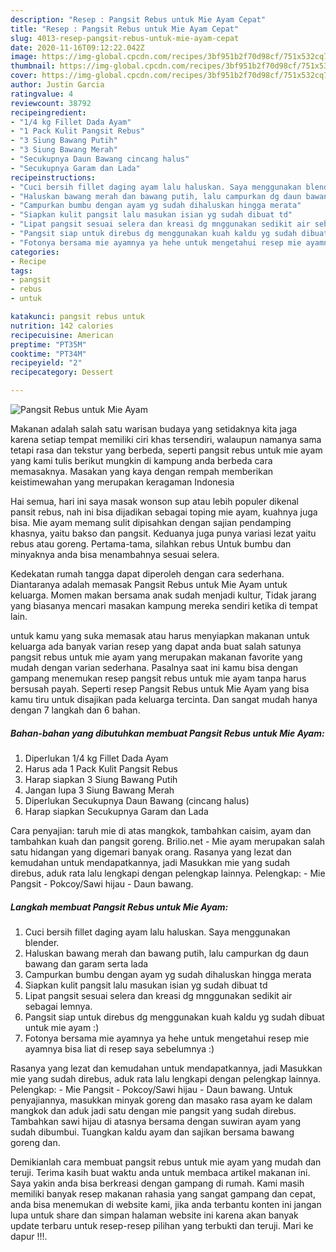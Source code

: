 ```yaml
---
description: "Resep : Pangsit Rebus untuk Mie Ayam Cepat"
title: "Resep : Pangsit Rebus untuk Mie Ayam Cepat"
slug: 4013-resep-pangsit-rebus-untuk-mie-ayam-cepat
date: 2020-11-16T09:12:22.042Z
image: https://img-global.cpcdn.com/recipes/3bf951b2f70d98cf/751x532cq70/pangsit-rebus-untuk-mie-ayam-foto-resep-utama.jpg
thumbnail: https://img-global.cpcdn.com/recipes/3bf951b2f70d98cf/751x532cq70/pangsit-rebus-untuk-mie-ayam-foto-resep-utama.jpg
cover: https://img-global.cpcdn.com/recipes/3bf951b2f70d98cf/751x532cq70/pangsit-rebus-untuk-mie-ayam-foto-resep-utama.jpg
author: Justin Garcia
ratingvalue: 4
reviewcount: 38792
recipeingredient:
- "1/4 kg Fillet Dada Ayam"
- "1 Pack Kulit Pangsit Rebus"
- "3 Siung Bawang Putih"
- "3 Siung Bawang Merah"
- "Secukupnya Daun Bawang cincang halus"
- "Secukupnya Garam dan Lada"
recipeinstructions:
- "Cuci bersih fillet daging ayam lalu haluskan. Saya menggunakan blender."
- "Haluskan bawang merah dan bawang putih, lalu campurkan dg daun bawang dan garam serta lada"
- "Campurkan bumbu dengan ayam yg sudah dihaluskan hingga merata"
- "Siapkan kulit pangsit lalu masukan isian yg sudah dibuat td"
- "Lipat pangsit sesuai selera dan kreasi dg mnggunakan sedikit air sebagai lemnya."
- "Pangsit siap untuk direbus dg menggunakan kuah kaldu yg sudah dibuat untuk mie ayam :)"
- "Fotonya bersama mie ayamnya ya hehe untuk mengetahui resep mie ayamnya bisa liat di resep saya sebelumnya :)"
categories:
- Recipe
tags:
- pangsit
- rebus
- untuk

katakunci: pangsit rebus untuk 
nutrition: 142 calories
recipecuisine: American
preptime: "PT35M"
cooktime: "PT34M"
recipeyield: "2"
recipecategory: Dessert

---
```



![Pangsit Rebus untuk Mie Ayam](https://img-global.cpcdn.com/recipes/3bf951b2f70d98cf/751x532cq70/pangsit-rebus-untuk-mie-ayam-foto-resep-utama.jpg)

Makanan adalah salah satu warisan budaya yang setidaknya kita jaga karena setiap tempat memiliki ciri khas tersendiri, walaupun namanya sama tetapi rasa dan tekstur yang berbeda, seperti pangsit rebus untuk mie ayam yang kami tulis berikut mungkin di kampung anda berbeda cara memasaknya. Masakan yang kaya dengan rempah memberikan keistimewahan yang merupakan keragaman Indonesia

Hai semua, hari ini saya masak wonson sup atau lebih populer dikenal pansit rebus, nah ini bisa dijadikan sebagai toping mie ayam, kuahnya juga bisa. Mie ayam memang sulit dipisahkan dengan sajian pendamping khasnya, yaitu bakso dan pangsit. Keduanya juga punya variasi lezat yaitu rebus atau goreng. Pertama-tama, silahkan rebus Untuk bumbu dan minyaknya anda bisa menambahnya sesuai selera.

Kedekatan rumah tangga dapat diperoleh dengan cara sederhana. Diantaranya adalah memasak Pangsit Rebus untuk Mie Ayam untuk keluarga. Momen makan bersama anak sudah menjadi kultur, Tidak jarang yang biasanya mencari masakan kampung mereka sendiri ketika di tempat lain.

untuk kamu yang suka memasak atau harus menyiapkan makanan untuk keluarga ada banyak varian resep yang dapat anda buat salah satunya pangsit rebus untuk mie ayam yang merupakan makanan favorite yang mudah dengan varian sederhana. Pasalnya saat ini kamu bisa dengan gampang menemukan resep pangsit rebus untuk mie ayam tanpa harus bersusah payah.
Seperti resep Pangsit Rebus untuk Mie Ayam yang bisa kamu tiru untuk disajikan pada keluarga tercinta. Dan sangat mudah hanya dengan 7 langkah dan 6 bahan.


<!--inarticleads1-->

##### Bahan-bahan yang dibutuhkan membuat Pangsit Rebus untuk Mie Ayam:

1. Diperlukan 1/4 kg Fillet Dada Ayam
1. Harus ada 1 Pack Kulit Pangsit Rebus
1. Harap siapkan 3 Siung Bawang Putih
1. Jangan lupa 3 Siung Bawang Merah
1. Diperlukan Secukupnya Daun Bawang (cincang halus)
1. Harap siapkan Secukupnya Garam dan Lada


Cara penyajian: taruh mie di atas mangkok, tambahkan caisim, ayam dan tambahkan kuah dan pangsit goreng. Brilio.net - Mie ayam merupakan salah satu hidangan yang digemari banyak orang. Rasanya yang lezat dan kemudahan untuk mendapatkannya, jadi Masukkan mie yang sudah direbus, aduk rata lalu lengkapi dengan pelengkap lainnya. Pelengkap: - Mie Pangsit - Pokcoy/Sawi hijau - Daun bawang. 

<!--inarticleads2-->

##### Langkah membuat  Pangsit Rebus untuk Mie Ayam:

1. Cuci bersih fillet daging ayam lalu haluskan. Saya menggunakan blender.
1. Haluskan bawang merah dan bawang putih, lalu campurkan dg daun bawang dan garam serta lada
1. Campurkan bumbu dengan ayam yg sudah dihaluskan hingga merata
1. Siapkan kulit pangsit lalu masukan isian yg sudah dibuat td
1. Lipat pangsit sesuai selera dan kreasi dg mnggunakan sedikit air sebagai lemnya.
1. Pangsit siap untuk direbus dg menggunakan kuah kaldu yg sudah dibuat untuk mie ayam :)
1. Fotonya bersama mie ayamnya ya hehe untuk mengetahui resep mie ayamnya bisa liat di resep saya sebelumnya :)


Rasanya yang lezat dan kemudahan untuk mendapatkannya, jadi Masukkan mie yang sudah direbus, aduk rata lalu lengkapi dengan pelengkap lainnya. Pelengkap: - Mie Pangsit - Pokcoy/Sawi hijau - Daun bawang. Untuk penyajiannya, masukkan minyak goreng dan masako rasa ayam ke dalam mangkok dan aduk jadi satu dengan mie pangsit yang sudah direbus. Tambahkan sawi hijau di atasnya bersama dengan suwiran ayam yang sudah dibumbui. Tuangkan kaldu ayam dan sajikan bersama bawang goreng dan. 

Demikianlah cara membuat pangsit rebus untuk mie ayam yang mudah dan teruji. Terima kasih buat waktu anda untuk membaca artikel makanan ini. Saya yakin anda bisa berkreasi dengan gampang di rumah. Kami masih memiliki banyak resep makanan rahasia yang sangat gampang dan cepat, anda bisa menemukan di website kami, jika anda terbantu konten ini jangan lupa untuk share dan simpan halaman website ini karena akan banyak update terbaru untuk resep-resep pilihan yang terbukti dan teruji. Mari ke dapur !!!. 
